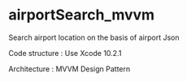 # airportSearch_mvvm
Search airport location on the basis of airport Json 

 Code structure : Use Xcode 10.2.1

 Architecture : MVVM Design Pattern

